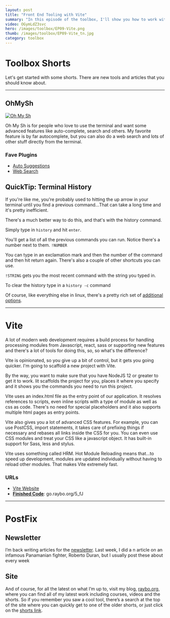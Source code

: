 ```yaml
---
layout: post
title: "Front End Tooling with Vite"
summary: "In this episode of the toolbox, I'll show you how to work with my favorite tooling platform called Vite. I've got a few surprises in the shorts segment and tons of other things to discuss...so let's get started"
video: OGymLdZ3svc
hero: /images/toolbox/EP09-Vite.png
thumb: /images/toolbox/EP09-Vite_tn.jpg
category: toolbox
---
```


# Toolbox Shorts

Let's get started with some shorts. There are new tools and articles that you should know about.

---

## OhMySh

[![Oh My Sh](http://pixelprowess.com/i/2021-10-20_23-04-34.png)](https://ohmyz.sh/)

Oh My Sh is for people who love to use the terminal and want some advanced features like auto-complete, search and others. My favorite feature is by far autocomplete, but you can also do a web search and lots of other stuff directly from the terminal.

### Fave Plugins

- [Auto Suggestions](https://github.com/zsh-users/zsh-autosuggestions)
- [Web Search](https://github.com/ohmyzsh/ohmyzsh/tree/master/plugins/web-search)

## QuickTip: Terminal History

If you're like me, you're probably used to hitting the up arrow in your terminal until you find a previous command…That can take a long time and it's pretty inefficient.

There's a much better way to do this, and that's with the history command.

Simply type in `history` and hit `enter`.

You'll get a list of all the previous commands you can run. Notice there's a number next to them. `!NUMBER`

You can type in an exclamation mark and then the number of the command and then hit return again. There's also a couple of other shortcuts you can use.

`!STRING` gets you the most recent command with the string you typed in.

To clear the history type in a `history -c` command

Of course, like everything else in linux, there's a pretty rich set of [additional options](https://ss64.com/bash/history.html).

---

# Vite

A lot of modern web development requires a build process for handling processing modules from Javascript, react, sass or supporting new features and there's a lot of tools for doing this, so, so what's the difference?

Vite is opinionated, so you give up a bit of control, but it gets you going quicker. I'm going to scaffold a new project with Vite.

By the way, you want to make sure that you have NodeJS 12 or greater to get it to work. Iit scaffolds the project for you, places it where you specify and it shows you the commands you need to run this project.

Vite uses an index.html file as the entry point of our application. It resolves references to scripts, even inline scripts with a type of module as well as css as code. There's no need for special placeholders and it also supports multiple html pages as entry points.

Vite also gives you a lot of advanced CSS features. For example, you can use PostCSS, import statements, it takes care of prefixing things if necessary and rebases all links inside the CSS for you. You can even use CSS modules and treat your CSS like a javascript object. It has built-in support for Sass, less and stylus.

Vite uses something called HRM. Hot Module Reloading means that…to speed up development, modules are updated individually without having to reload other modules. That makes Vite extremely fast.

### URLs

- [Vite Website](https://vitejs.dev)
- **[Finished Code](https://go.raybo.org/5_fJ)**: go.raybo.org/5_fJ

---

# PostFix

## Newsletter

I’m back writing articles for the [newsletter](<[https://go.raybo.org/5Tbq](https://go.raybo.org/5Tbq)>). Last week, I did a n article on an infamous Panamanian fighter, Roberto Duran, but I usually post these about every week

## Site

And of course, for all the latest on what I’m up to, visit my blog, [raybo.org](http://raybo.org), where you can find all of my latest work including courses, videos and the shorts. So if you remember you saw a cool tool, there’s a search at the top of the site where you can quickly get to one of the older shorts, or just click on the [shorts link](<[https://raybo.org/shorts/0/](https://raybo.org/shorts/0/)>).
